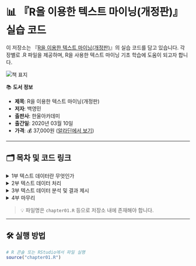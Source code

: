 # 📊 『R을 이용한 텍스트 마이닝(개정판)』 실습 코드

이 저장소는 『[R을 이용한 텍스트 마이닝(개정판)](https://www.aladin.co.kr/shop/wproduct.aspx?ItemId=235110816)』의 실습 코드를 담고 있습니다. 각 장별로 .R 파일을 제공하며, R을 사용한 텍스트 마이닝 기초 학습에 도움이 되고자 합니다.

![책 표지](https://image.aladin.co.kr/product/23511/8/cover500/8946072199_1.jpg)

📚 **도서 정보**  
- **제목**: R을 이용한 텍스트 마이닝(개정판)  
- **저자**: 백영민  
- **출판사**: 한울아카데미  
- **출간일**: 2020년 03월 10일  
- **가격**: 💰 37,000원 ([알라딘에서 보기](https://www.aladin.co.kr/shop/wproduct.aspx?ItemId=235110816))

---

## 🗂️ 목차 및 코드 링크

<details>
<summary>1부 텍스트 데이터란 무엇인가</summary>
- **01 텍스트 데이터로 파악하기**
</details>

<details>
<summary>2부 텍스트 데이터 처리</summary>
- **01 텍스트 분석을 위한 기초적 R 함수**
- **02 텍스트 분석을 위한 R의 베이스 함수**
- **03 텍스트 분석을 위한 stringr 패키지 함수**
- **04 말뭉치 텍스트 데이터 사전처리**
- **05 한국어 텍스트 데이터 처리**
- **06 품사분석**
</details>

<details>
<summary>3부 텍스트 데이터 분석 및 결과 제시</summary>
- **01 텍스트 데이터에 대한 기술통계분석**
- **02 토픽모형**
- **03 감정분석**
</details>

<details>
<summary>4부 마무리</summary>
- **01 RSelenium, rvest 패키지를 활용한 온라인 데이터 수집**
</details>

> 💡 파일명은 `chapter01.R` 등으로 저장소 내에 존재해야 합니다.

---

## 🛠️ 실행 방법

```r
# R 콘솔 또는 RStudio에서 파일 실행
source("chapter01.R")